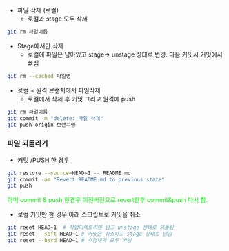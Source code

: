 - 파일 삭제 (로컬)
    - 로컬과 stage 모두 삭제

```bash
git rm 파일이름
```
  
- Stage에서만 삭제
    - 로컬에 파일은 남아있고 stage-> unstage 상태로 변경. 다음 커밋시 커밋에서 빠짐
  
```bash
git rm --cached 파일명
```

- 로컬 + 원격 브랜치에서 파일삭제
    - 로컬에서 삭제 후 커밋 그리고 원격에 push
   
```bash
git rm 파일이름
git commit -m "delete: 파일 삭제"
git push origin 브랜치명
```

### 파일 되돌리기
- 커밋 /PUSH 한 경우
```bash
git restore --source=HEAD~1 -- README.md
git commit -am "Revert README.md to previous state"
git push
```
<font color=gree>
이미 commit & push 한경우 이전버전으로 revert한후 commit&push 다시 함.
</font>

- 로컬 커밋만 한 경우 아래 스크립트로 커밋을 취소
```bash
git reset HEAD~1  # 작업디렉토리엔 남고 unstage 상태로 되돌림
git reset --soft HEAD~1 # 커밋은 취소하고 stage 상태로 남김
git reset --hard HEAD~1 # 수정내역 모두 버림
```    